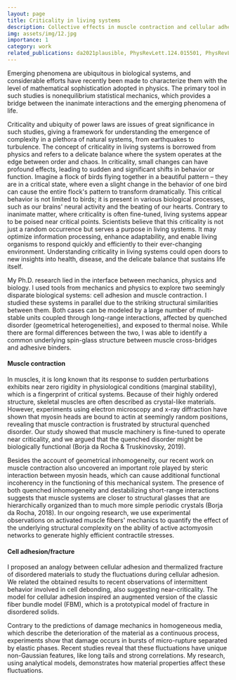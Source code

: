 ```yaml
---
layout: page
title: Criticality in living systems
description: Collective effects in muscle contraction and cellular adhesion
img: assets/img/12.jpg
importance: 1
category: work
related_publications: da2021plausible, PhysRevLett.124.015501, PhysRevLett.122.088103, BORJADAROCHA2022104646, HBRLTAAM2019
---
```


Emerging phenomena are ubiquitous in biological systems, and considerable efforts have recently been made to characterize them with the level of mathematical sophistication adopted in physics. The primary tool in such studies is nonequilibrium statistical mechanics, which provides a bridge between the inanimate interactions and the emerging phenomena of life.

 <d-cite key="BORJADAROCHA2022104646"></d-cite>

Criticality and ubiquity of power laws are issues of great significance in such studies, giving a framework for understanding the emergence of complexity in a plethora of natural systems, from earthquakes to turbulence. The concept of criticality in living systems is borrowed from physics and refers to a delicate balance where the system operates at the edge between order and chaos. In criticality, small changes can have profound effects, leading to sudden and significant shifts in behavior or function. Imagine a flock of birds flying together in a beautiful pattern – they are in a critical state, where even a slight change in the behavior of one bird can cause the entire flock's pattern to transform dramatically. This critical behavior is not limited to birds; it is present in various biological processes, such as our brains' neural activity and the beating of our hearts. Contrary to inanimate matter, where criticality is often fine-tuned, living systems appear to be poised near critical points. Scientists believe that this criticality is not just a random occurrence but serves a purpose in living systems. It may optimize information processing, enhance adaptability, and enable living organisms to respond quickly and efficiently to their ever-changing environment. Understanding criticality in living systems could open doors to new insights into health, disease, and the delicate balance that sustains life itself.

My Ph.D. research lied in the interface between mechanics, physics and biology. I used tools from mechanics and physics to explore two seemingly disparate biological systems: cell adhesion and muscle contraction. I studied these systems in parallel due to the striking structural similarities between them. Both cases can be modeled by a large number of multi-stable units coupled through long-range interactions, affected by quenched disorder (geometrical heterogeneities), and exposed to thermal noise. While there are formal differences between the two, I was able to identify a common underlying spin-glass structure between muscle cross-bridges and adhesive binders.

#### Muscle contraction
In muscles, it is long known that its response to sudden perturbations exhibits near zero rigidity in physiological conditions (marginal stability), which is a fingerprint of critical systems. Because of their highly ordered structure, skeletal muscles are often described as crystal-like materials. However, experiments using electron microscopy and x-ray diffraction have shown that myosin heads are bound to actin at seemingly random positions, revealing that muscle contraction is frustrated by structural quenched disorder. Our study showed that muscle machinery is fine-tuned to operate near criticality, and we argued that the quenched disorder might be biologically functional (Borja da Rocha & Truskinovsky, 2019).

Besides the account of geometrical inhomogeneity, our recent work on muscle contraction also uncovered an important role played by steric interaction between myosin heads, which can cause additional functional incoherency in the functioning of this mechanical system. The presence of both quenched inhomogeneity and destabilizing short-range interactions suggests that muscle systems are closer to structural glasses that are hierarchically organized than to much more simple periodic crystals (Borja da Rocha, 2018). In our ongoing research, we use experimental observations on activated muscle fibers' mechanics to quantify the effect of the underlying structural complexity on the ability of active actomyosin networks to generate highly efficient contractile stresses.

#### Cell adhesion/fracture
I proposed an analogy between cellular adhesion and thermalized fracture of disordered materials to study the fluctuations during cellular adhesion. We related the obtained results to recent observations of intermittent behavior involved in cell debonding, also suggesting near-criticality. The model for cellular adhesion inspired an augmented version of the classic fiber bundle model (FBM), which is a prototypical model of fracture in disordered solids. 

Contrary to the predictions of damage mechanics in homogeneous media, which describe the deterioration of the material as a continuous process, experiments show that damage occurs in bursts of micro-rupture separated by elastic phases. Recent studies reveal that these fluctuations have unique non-Gaussian features, like long tails and strong correlations. My research, using analytical models, demonstrates how material properties affect these fluctuations.

<!-- 
Every project has a beautiful feature showcase page.
It's easy to include images in a flexible 3-column grid format.
Make your photos 1/3, 2/3, or full width.

To give your project a background in the portfolio page, just add the img tag to the front matter like so:

    ---
    layout: page
    title: project
    description: a project with a background image
    img: /assets/img/12.jpg
    ---

<div class="row">
    <div class="col-sm mt-3 mt-md-0">
        {% include figure.html path="assets/img/1.jpg" title="example image" class="img-fluid rounded z-depth-1" %}
    </div>
    <div class="col-sm mt-3 mt-md-0">
        {% include figure.html path="assets/img/3.jpg" title="example image" class="img-fluid rounded z-depth-1" %}
    </div>
    <div class="col-sm mt-3 mt-md-0">
        {% include figure.html path="assets/img/5.jpg" title="example image" class="img-fluid rounded z-depth-1" %}
    </div>
</div>
<div class="caption">
    Caption photos easily. On the left, a road goes through a tunnel. Middle, leaves artistically fall in a hipster photoshoot. Right, in another hipster photoshoot, a lumberjack grasps a handful of pine needles.
</div>
<div class="row">
    <div class="col-sm mt-3 mt-md-0">
        {% include figure.html path="assets/img/5.jpg" title="example image" class="img-fluid rounded z-depth-1" %}
    </div>
</div>
<div class="caption">
    This image can also have a caption. It's like magic.
</div>

You can also put regular text between your rows of images.
Say you wanted to write a little bit about your project before you posted the rest of the images.
You describe how you toiled, sweated, *bled* for your project, and then... you reveal its glory in the next row of images.


<div class="row justify-content-sm-center">
    <div class="col-sm-8 mt-3 mt-md-0">
        {% include figure.html path="assets/img/6.jpg" title="example image" class="img-fluid rounded z-depth-1" %}
    </div>
    <div class="col-sm-4 mt-3 mt-md-0">
        {% include figure.html path="assets/img/11.jpg" title="example image" class="img-fluid rounded z-depth-1" %}
    </div>
</div>
<div class="caption">
    You can also have artistically styled 2/3 + 1/3 images, like these.
</div>


The code is simple.
Just wrap your images with `<div class="col-sm">` and place them inside `<div class="row">` (read more about the <a href="https://getbootstrap.com/docs/4.4/layout/grid/">Bootstrap Grid</a> system).
To make images responsive, add `img-fluid` class to each; for rounded corners and shadows use `rounded` and `z-depth-1` classes.
Here's the code for the last row of images above:

{% raw %}
```html
<div class="row justify-content-sm-center">
    <div class="col-sm-8 mt-3 mt-md-0">
        {% include figure.html path="assets/img/6.jpg" title="example image" class="img-fluid rounded z-depth-1" %}
    </div>
    <div class="col-sm-4 mt-3 mt-md-0">
        {% include figure.html path="assets/img/11.jpg" title="example image" class="img-fluid rounded z-depth-1" %}
    </div>
</div>
```
{% endraw %} -->
